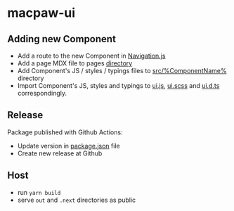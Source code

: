 # macpaw-ui

## Adding new Component

* Add a route to the new Component in [Navigation.js](./internal/Navigation/Navigation.js)
* Add a page MDX file to pages [directory](/pages)
* Add Component's JS / styles / typings files to [src/%ComponentName%](/src) directory
* Import Component's JS, styles and typings to [ui.js](/src/ui.js), [ui.scss](/src/ui.scss) and [ui.d.ts](/src/ui.d.ts) correspondingly.

## Release

Package published with Github Actions:

* Update version in [package.json](package.json) file
* Create new release at Github

## Host

* run `yarn build`
* serve `out` and `.next` directories as public